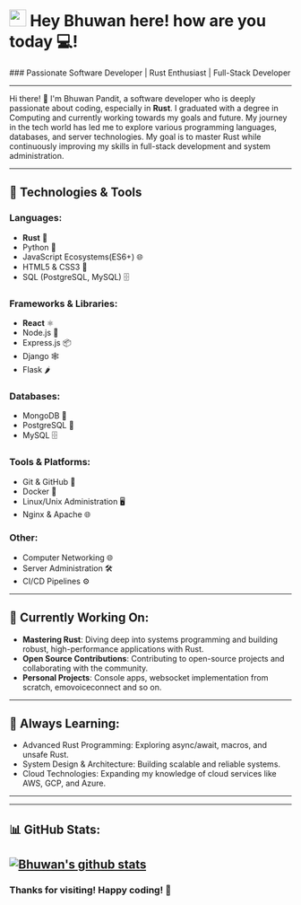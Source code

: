 <h1><img src="https://emojis.slackmojis.com/emojis/images/1531849430/4246/blob-sunglasses.gif?1531849430" width="30"/> Hey Bhuwan here! how are you today 💻!</h1>
### Passionate Software Developer | Rust Enthusiast | Full-Stack Developer

---

Hi there! 👋 I'm Bhuwan Pandit, a software developer who is deeply passionate about coding, especially in **Rust**. I graduated with a degree in Computing and currently working towards my goals and future. My journey in the tech world has led me to explore various programming languages, databases, and server technologies. My goal is to master Rust while continuously improving my skills in full-stack development and system administration.

---

## 🔧 Technologies & Tools

### Languages:
- **Rust** 🦀
- Python 🐍
- JavaScript Ecosystems(ES6+) 🌐
- HTML5 & CSS3 🎨
- SQL (PostgreSQL, MySQL) 🗄️

### Frameworks & Libraries:
- **React** ⚛️
- Node.js 🚀
- Express.js 📦
- Django 🕸️
- Flask 🌶️

### Databases:
- MongoDB 🍃
- PostgreSQL 🐘
- MySQL 🗄️

### Tools & Platforms:
- Git & GitHub 🐙
- Docker 🐳
- Linux/Unix Administration 🖥️
- Nginx & Apache 🌐

### Other:
- Computer Networking 🌐
- Server Administration 🛠️
- CI/CD Pipelines ⚙️

---

## 🎯 Currently Working On:
- **Mastering Rust**: Diving deep into systems programming and building robust, high-performance applications with Rust.
- **Open Source Contributions**: Contributing to open-source projects and collaborating with the community.
- **Personal Projects**: Console apps, websocket implementation from scratch, emovoiceconnect and so on.

---

## 🌱 Always Learning:
- Advanced Rust Programming: Exploring async/await, macros, and unsafe Rust.
- System Design & Architecture: Building scalable and reliable systems.
- Cloud Technologies: Expanding my knowledge of cloud services like AWS, GCP, and Azure.

---

---

## 📊 GitHub Stats:
[![Bhuwan's github stats](https://github-readme-stats.vercel.app/api?username=bp7968h&show_icons=true)](https://github.com/anuraghazra/github-readme-stats)
---

### Thanks for visiting! Happy coding! 🚀
